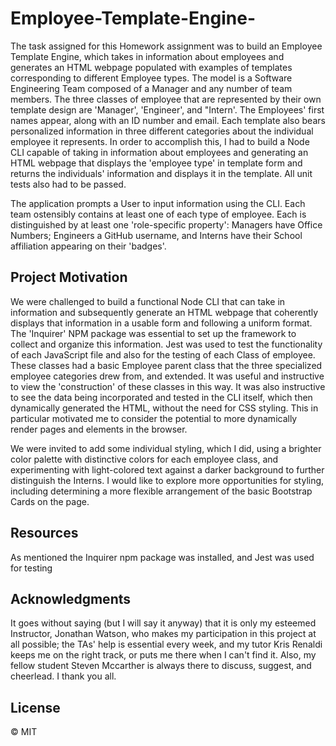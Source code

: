 # Employee-Template-Engine-

The task assigned for this Homework assignment was to build an Employee Template Engine, which takes in information about employees and generates an HTML webpage populated with examples of templates corresponding to different Employee types. The model is a Software Engineering Team composed of a Manager and any number of team members. The three classes of employee that are represented by their own template design are 'Manager', 'Engineer', and "Intern'. The Employees' first names appear, along with an ID number and email. Each template also bears personalized information in three different categories about the individual employee it represents. In order to accomplish this, I had to build a Node CLI capable of taking in information about employees and generating an HTML webpage that displays the 'employee type' in template form and returns the individuals' information and displays it in the template. All unit tests also had to be passed. 

The application prompts a User to input information using the CLI. Each team ostensibly contains at least one of each type of employee. Each is distinguished by at least one 'role-specific property': Managers have Office Numbers; Engineers a GitHub username, and Interns have their School affiliation appearing on their 'badges'. 


## Project Motivation

We were challenged to build a functional Node CLI that can take in information and subsequently generate an HTML webpage that coherently displays that information in a usable form and following a uniform format. The 'Inquirer' NPM package was essential to set up the framework to collect and organize this information. Jest was used to test the functionality of each JavaScript file and also for the testing of each Class of employee. These classes had a basic Employee parent class that the three specialized employee categories drew from, and extended. It was useful and instructive to view the 'construction' of these classes in this way. It was also instructive to see the data being incorporated and tested in the CLI itself, which then dynamically generated the HTML, without the need for CSS styling. This in particular motivated me to consider the potential to more dynamically render pages and elements in the browser.

We were invited to add some individual styling, which I did, using a brighter color palette with distinctive colors for each employee class, and experimenting with light-colored text against a darker background to further distinguish the Interns. I would like to explore more opportunities for styling, including determining a more flexible arrangement of the basic Bootstrap Cards on the page.  


## Resources

As mentioned the Inquirer npm package was installed, and Jest was used for testing


## Acknowledgments

It goes without saying (but I will say it anyway) that it is only my esteemed Instructor, Jonathan Watson, who makes my participation in this project at all possible; the TAs' help is essential every week, and my tutor Kris Renaldi keeps me on the right track, or puts me there when I can't find it. Also, my fellow student Steven Mccarther is always there to discuss, suggest, and cheerlead. I thank you all.


## License

&copy; MIT
